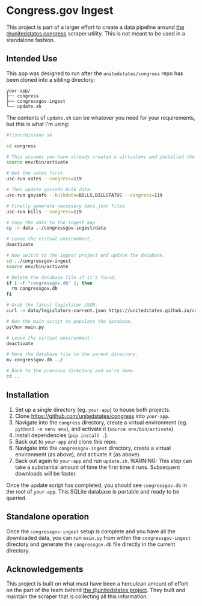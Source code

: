 # Congress.gov Ingest

This project is part of a larger effort to create a data pipeline around [the @unitedstates congress](https://github.com/unitedstates/congress) scraper utility. This is not meant to be used in a standalone fashion.

## Intended Use

This app was designed to run after the `unitedstates/congress` repo has been cloned into a sibling directory:

```
your-app/
├── congress
├── congressgov-ingest
└── update.sh
```

The contents of `update.sh` can be whatever you need for your requirements, but this is what I'm using:

```bash
#!/usr/bin/env sh

cd congress

# This assumes you have already created a virtualenv and installed the dependencies.
source env/bin/activate

# Get the votes first.
usc-run votes --congress=119

# Then update govinfo bulk data.
usc-run govinfo --bulkdata=BILLS,BILLSTATUS --congress=119

# Finally generate necessary data.json files.
usc-run bills --congress=119

# Copy the data to the ingest app.
cp -r data ../congressgov-ingest/data

# Leave the virtual environment.
deactivate

# Now switch to the ingest project and update the database.
cd ../congressgov-ingest
source env/bin/activate

# Delete the database file if it's found.
if [ -f "congressgov.db" ]; then
  rm congressgov.db
fi

# Grab the latest legislator JSON.
curl -o data/legislators-current.json https://unitedstates.github.io/congress-legislators/legislators-current.json

# Run the main script to populate the database.
python main.py

# Leave the virtual environment.
deactivate

# Move the database file to the parent directory.
mv congressgov.db ../

# Back to the previous directory and we're done.
cd ..
```

## Installation

1. Set up a single directory (eg. `your-app`) to house both projects.
1. Clone https://github.com/unitedstates/congress into `your-app`.
1. Navigate into the `congress` directory, create a virtual environment (eg. `python3 -m venv env`), and activate it (`source env/bin/activate`).
1. Install dependencies (`pip install .`).
1. Back out to `your-app` and clone this repo.
1. Navigate into the `congressgov-ingest` directory, create a virtual environment (as above), and activate it (as above).
1. Back out again to `your-app` and run `update.sh`. WARNING: This step can take a substantial amount of time the first time it runs. Subsequent downloads will be faster.

Once the update script has completed, you should see `congressgov.db` in the root of `your-app`. This SQLite database is portable and ready to be queried.

## Standalone operation

Once the `congressgov-ingest` setup is complete and you have all the downloaded data, you can run `main.py` from within the `congressgov-ingest` directory and generate the `congressgov.db` file directly in the current directory.

## Acknowledgements

This project is built on what must have been a herculean amount of effort on the part of the team behind [the @unitedstates project](https://unitedstates.github.io/). They built and maintain the scraper that is collecting all this information.